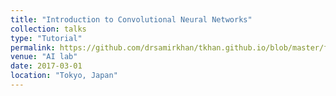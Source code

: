 ```yaml
---
title: "Introduction to Convolutional Neural Networks"
collection: talks
type: "Tutorial"
permalink: https://github.com/drsamirkhan/tkhan.github.io/blob/master/files/intro%20to%20conv.pptx
venue: "AI lab"
date: 2017-03-01
location: "Tokyo, Japan"
---
```

